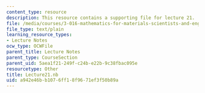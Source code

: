 ```yaml
---
content_type: resource
description: This resource contains a supporting file for lecture 21.
file: /media/courses/3-016-mathematics-for-materials-scientists-and-engineers-fall-2005/a942e46bb1076ff18f9671ef3f50b89a_Lecture21.nb
file_type: text/plain
learning_resource_types:
- Lecture Notes
ocw_type: OCWFile
parent_title: Lecture Notes
parent_type: CourseSection
parent_uid: 5aea1f21-249f-c24b-e22b-9c38fbac095e
resourcetype: Other
title: Lecture21.nb
uid: a942e46b-b107-6ff1-8f96-71ef3f50b89a
---
```


